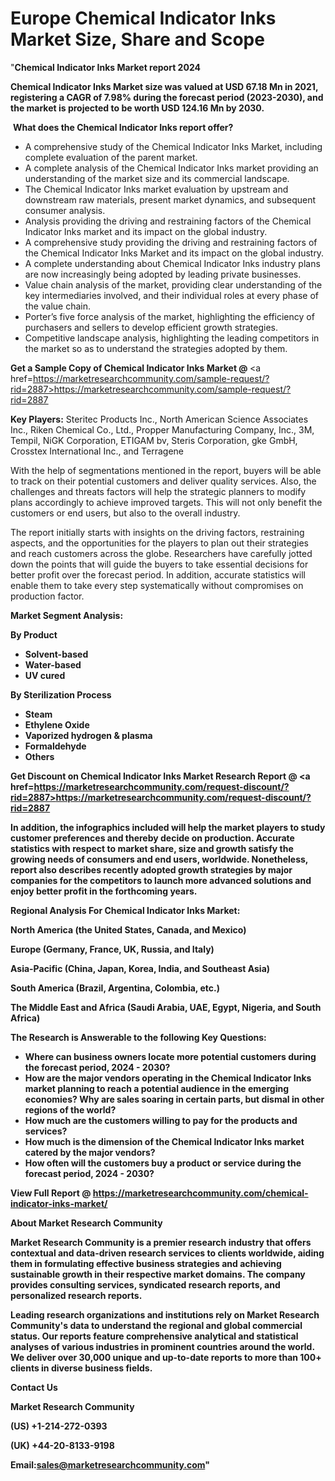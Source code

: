 # Europe Chemical Indicator Inks Market Size, Share and Scope
"<strong>Chemical Indicator Inks Market report 2024</strong>

<strong>Chemical Indicator Inks Market size was valued at USD 67.18 Mn in 2021, registering a CAGR of 7.98% during the forecast period (2023-2030), and the market is projected to be worth USD 124.16 Mn by 2030.</strong>

 <strong><b>What does the Chemical Indicator Inks report offer?</b></strong>
<ul>
  <li>A comprehensive study of the Chemical Indicator Inks Market, including complete evaluation of the parent market.</li>
  <li>A complete analysis of the Chemical Indicator Inks market providing an understanding of the market size and its commercial landscape.</li>
  <li>The Chemical Indicator Inks market evaluation by upstream and downstream raw materials, present market dynamics, and subsequent consumer analysis.</li>
  <li>Analysis providing the driving and restraining factors of the Chemical Indicator Inks market and its impact on the global industry.</li>
  <li>A comprehensive study providing the driving and restraining factors of the Chemical Indicator Inks Market and its impact on the global industry.</li>
  <li>A complete understanding about Chemical Indicator Inks industry plans are now increasingly being adopted by leading private businesses.</li>
  <li>Value chain analysis of the market, providing clear understanding of the key intermediaries involved, and their individual roles at every phase of the value chain.</li>
  <li>Porter’s five force analysis of the market, highlighting the efficiency of purchasers and sellers to develop efficient growth strategies.</li>
  <li>Competitive landscape analysis, highlighting the leading competitors in the market so as to understand the strategies adopted by them.</li>
</ul>

<strong>Get a Sample Copy of Chemical Indicator Inks Market @ </strong><a href=https://marketresearchcommunity.com/sample-request/?rid=2887><u>https://marketresearchcommunity.com/sample-request/?rid=2887</u></a>

<strong>Key Players:</strong> 
Steritec Products Inc., North American Science Associates Inc., Riken Chemical Co., Ltd., Propper Manufacturing Company, Inc., 3M, Tempil, NiGK Corporation, ETIGAM bv, Steris Corporation, gke GmbH, Crosstex International Inc., and Terragene

With the help of segmentations mentioned in the report, buyers will be able to track on their potential customers and deliver quality services. Also, the challenges and threats factors will help the strategic planners to modify plans accordingly to achieve improved targets. This will not only benefit the customers or end users, but also to the overall industry.

The report initially starts with insights on the driving factors, restraining aspects, and the opportunities for the players to plan out their strategies and reach customers across the globe. Researchers have carefully jotted down the points that will guide the buyers to take essential decisions for better profit over the forecast period. In addition, accurate statistics will enable them to take every step systematically without compromises on production factor.

<strong>Market Segment Analysis:</strong>


<strong><strong>By Product</strong></h4>
<ul>
 	<li>Solvent-based</li>
 	<li>Water-based</li>
 	<li>UV cured</li>
</ul>
<strong><strong>By Sterilization Process</strong></h4>
<ul>
 	<li>Steam</li>
 	<li>Ethylene Oxide</li>
 	<li>Vaporized hydrogen &amp; plasma</li>
 	<li>Formaldehyde</li>
 	<li>Others</li>
</ul>

<strong>Get Discount on Chemical Indicator Inks Market Research Report @ </b></strong><a href=https://marketresearchcommunity.com/request-discount/?rid=2887><u>https://marketresearchcommunity.com/request-discount/?rid=2887</u></a>

In addition, the infographics included will help the market players to study customer preferences and thereby decide on production. Accurate statistics with respect to market share, size and growth satisfy the growing needs of consumers and end users, worldwide. Nonetheless, report also describes recently adopted growth strategies by major companies for the competitors to launch more advanced solutions and enjoy better profit in the forthcoming years.

<strong>Regional Analysis For Chemical Indicator Inks Market:</strong>

<strong>North America</strong> (the United States, Canada, and Mexico)

<strong>Europe</strong> (Germany, France, UK, Russia, and Italy)

<strong>Asia-Pacific</strong> (China, Japan, Korea, India, and Southeast Asia)

<strong>South America</strong> (Brazil, Argentina, Colombia, etc.)

<strong>The Middle East and Africa</strong> (Saudi Arabia, UAE, Egypt, Nigeria, and South Africa)

<strong>The Research is Answerable to the following Key Questions:</strong>
<ul>
 	<li>Where can business owners locate more potential customers during the forecast period, 2024 - 2030?</li>
 	<li>How are the major vendors operating in the Chemical Indicator Inks market planning to reach a potential audience in the emerging economies? Why are sales soaring in certain parts, but dismal in other regions of the world?</li>
 	<li>How much are the customers willing to pay for the products and services?</li>
 	<li>How much is the dimension of the Chemical Indicator Inks market catered by the major vendors?</li>
 	<li>How often will the customers buy a product or service during the forecast period, 2024 - 2030?</li>
</ul>

<strong>View Full Report @</strong> <a href=https://marketresearchcommunity.com/chemical-indicator-inks-market/>https://marketresearchcommunity.com/chemical-indicator-inks-market/</a>

<strong>About Market Research Community</strong>

Market Research Community is a premier research industry that offers contextual and data-driven research services to clients worldwide, aiding them in formulating effective business strategies and achieving sustainable growth in their respective market domains. The company provides consulting services, syndicated research reports, and personalized research reports.

Leading research organizations and institutions rely on Market Research Community's data to understand the regional and global commercial status. Our reports feature comprehensive analytical and statistical analyses of various industries in prominent countries around the world. We deliver over 30,000 unique and up-to-date reports to more than 100+ clients in diverse business fields.

<strong>Contact Us</strong>

<strong>Market Research Community</strong>

(US) +1-214-272-0393

(UK) +44-20-8133-9198

<strong>Email:</strong>sales@marketresearchcommunity.com"
